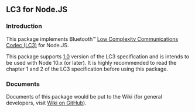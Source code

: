 ﻿## LC3 for Node.JS

### Introduction

This package implements Bluetooth™ [Low Complexity Communications Codec (LC3)](https://www.bluetooth.com/blog/a-technical-overview-of-lc3/) for Node.JS.

This package supports [1.0](https://www.bluetooth.com/specifications/specs/low-complexity-communication-codec-1-0/) version of the LC3 specification and is intends to be used with Node 10.x (or later). It is highly recommended to read the chapter 1 and 2 of the LC3 specification before using this package.

### Documents

Documents of this package would be put to the Wiki (for general developers, visit [Wiki on GitHub](https://github.com/xiaojsoft/lc3codec.js/wiki)).

